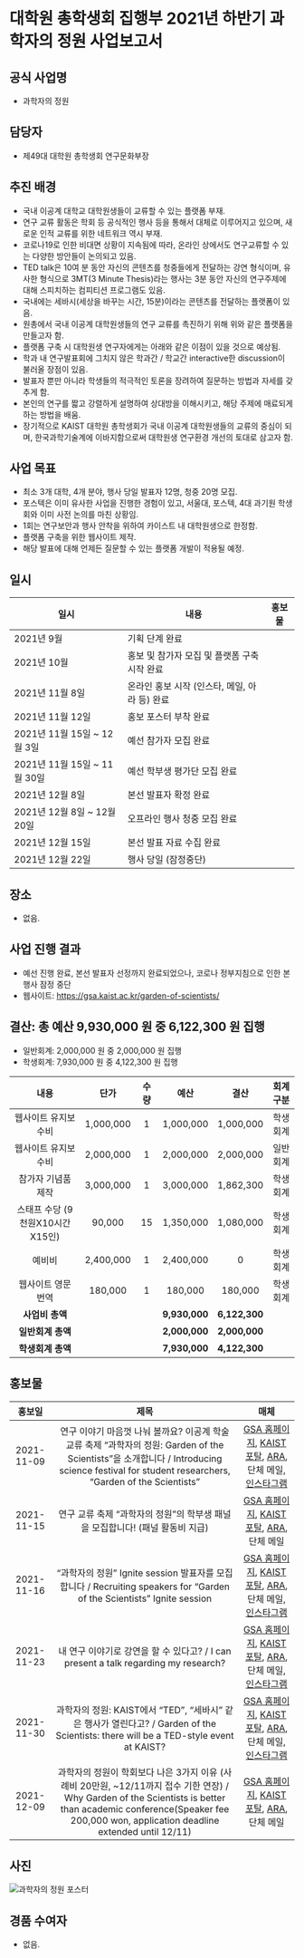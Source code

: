 대학원 총학생회 집행부 2021년 하반기 과학자의 정원 사업보고서
===

## 공식 사업명
- 과학자의 정원

## 담당자
- 제49대 대학원 총학생회 연구문화부장

## 추진 배경
- 국내 이공계 대학교 대학원생들이 교류할 수 있는 플랫폼 부재.
- 연구 교류 활동은 학회 등 공식적인 행사 등을 통해서 대체로 이루어지고 있으며, 새로운 인적 교류를 위한 네트워크 역시 부재.
- 코로나19로 인한 비대면 상황이 지속됨에 따라, 온라인 상에서도 연구교류할 수 있는 다양한 방안들이 논의되고 있음.
- TED talk은 10여 분 동안 자신의 콘텐츠를 청중들에게 전달하는 강연 형식이며, 유사한 형식으로 3MT(3 Minute Thesis)라는 행사는 3분 동안 자신의 연구주제에 대해 스피치하는 컴피티션 프로그램도 있음.
- 국내에는 세바시(세상을 바꾸는 시간, 15분)이라는 콘텐츠를 전달하는 플랫폼이 있음. 
- 원총에서 국내 이공계 대학원생들의 연구 교류를 촉진하기 위해 위와 같은 플랫폼을 만들고자 함.
- 플랫폼 구축 시 대학원생 연구자에게는 아래와 같은 이점이 있을 것으로 예상됨.
- 학과 내 연구발표회에 그치지 않은 학과간 / 학교간 interactive한 discussion이 불러올 장점이 있음. 
- 발표자 뿐만 아니라 학생들의 적극적인 토론을 장려하여 질문하는 방법과 자세를 갖추게 함. 
- 본인의 연구를 짧고 강렬하게 설명하여 상대방을 이해시키고, 해당 주제에 매료되게 하는 방법을 배움.
- 장기적으로 KAIST 대학원 총학생회가 국내 이공계 대학원생들의 교류의 중심이 되며, 한국과학기술계에 이바지함으로써 대학원생 연구환경 개선의 토대로 삼고자 함.

## 사업 목표
- 최소 3개 대학, 4개 분야, 행사 당일 발표자 12명, 청중 20명 모집.
- 포스텍은 이미 유사한 사업을 진행한 경험이 있고, 서울대, 포스텍, 4대 과기원 학생회와 이미 사전 논의를 마친 상황임.
- 1회는 연구보안과 행사 안착을 위하여 카이스트 내 대학원생으로 한정함.
- 플랫폼 구축을 위한 웹사이트 제작.
- 해당 발표에 대해 언제든 질문할 수 있는 플랫폼 개발이 적용될 예정.

## 일시

| 일시 | 내용 | 홍보물 | 
|---|---|---|
| 2021년 9월 |  기획 단계 완료 | |
| 2021년 10월 | 홍보 및 참가자 모집 및 플랫폼 구축 시작 완료 | |
| 2021년 11월 8일 | 온라인 홍보 시작 (인스타, 메일, 아라 등) 완료 | |
| 2021년 11월 12일 | 홍보 포스터 부착 완료 | |
| 2021년 11월 15일 ~ 12월 3일 | 예선 참가자 모집 완료 | |
| 2021년 11월 15일 ~ 11월 30일 | 예선 학부생 평가단 모집 완료 | |
| 2021년 12월 8일 | 본선 발표자 확정 완료 | |
| 2021년 12월 8일 ~ 12월 20일  | 오프라인 행사 청중 모집 완료 | |
| 2021년 12월 15일 | 본선 발표 자료 수집 완료 | |
| 2021년 12월 22일 | 행사 당일 (잠정중단) | |

## 장소
- 없음.

## 사업 진행 결과
- 예선 진행 완료, 본선 발표자 선정까지 완료되었으나, 코로나 정부지침으로 인한 본행사 잠정 중단
- 웹사이트: https://gsa.kaist.ac.kr/garden-of-scientists/

## 결산: 총 예산 9,930,000 원 중 6,122,300 원 집행
- 일반회계: 2,000,000 원 중 2,000,000 원 집행
- 학생회계: 7,930,000 원 중 4,122,300 원 집행 

| **내용** | **단가** | **수량** | **예산** | **결산** | **회계구분** |
|:---:|:---:|:---:|:---:|:---:|:---:|
| 웹사이트 유지보수비 | 1,000,000 | 1 | 1,000,000 | 1,000,000 | 학생회계 |
| 웹사이트 유지보수비 | 2,000,000 | 1 | 2,000,000 | 2,000,000 | 일반회계 |
| 참가자 기념품 제작 | 3,000,000 | 1 | 3,000,000 | 1,862,300 | 학생회계 |
| 스태프 수당 (9천원X10시간X15인) | 90,000 | 15 | 1,350,000 | 1,080,000 | 학생회계 |
| 예비비 | 2,400,000 | 1 | 2,400,000 | 0 | 학생회계 |
| 웹사이트 영문 번역 | 180,000 | 1 | 180,000 | 180,000 | 학생회계 |
| **사업비 총액** |  | | **9,930,000** | **6,122,300** |  |
| **일반회계 총액** |  | | **2,000,000** | **2,000,000** |  |
| **학생회계 총액** |  | | **7,930,000** | **4,122,300** |  |

## 홍보물

| **홍보일** | **제목** | **매체** |
|:---:|:---:|:---:|
| 2021-11-09 | 연구 이야기 마음껏 나눠 볼까요? 이공계 학술 교류 축제 “과학자의 정원: Garden of the Scientists”을 소개합니다 / Introducing science festival for student researchers, “Garden of the Scientists”  | [GSA 홈페이지](https://gsa.kaist.ac.kr/notice/190410), [KAIST 포탈](https://portal.kaist.ac.kr/ennotice/student_notice/11636431565398), [ARA](https://newara.sparcs.org/post/239467), 단체 메일, [인스타그램](https://www.instagram.com/p/CWCdQXsPAm4/) |
| 2021-11-15 | 연구 교류 축제 “과학자의 정원”의 학부생 패널을 모집합니다! (패널 활동비 지급) | [GSA 홈페이지](https://gsa.kaist.ac.kr/notice/190738), [KAIST 포탈](https://portal.kaist.ac.kr/ennotice/student_notice/11636957437329), [ARA](https://newara.sparcs.org/post/239590), 단체 메일 |
| 2021-11-16 | “과학자의 정원” Ignite session 발표자를 모집합니다 / Recruiting speakers for “Garden of the Scientists” Ignite session | [GSA 홈페이지](https://gsa.kaist.ac.kr/notice/190835), [KAIST 포탈](https://portal.kaist.ac.kr/ennotice/student_notice/11637047368439), [ARA](https://newara.sparcs.org/post/239693), 단체 메일, [인스타그램](https://www.instagram.com/p/CWU3bh9PIxQ/) |
| 2021-11-23 | 내 연구 이야기로 강연을 할 수 있다고? / I can present a talk regarding my research? | [GSA 홈페이지](https://gsa.kaist.ac.kr/notice/191138), [KAIST 포탈](https://portal.kaist.ac.kr/ennotice/student_notice/11637652111321), [ARA](https://newara.sparcs.org/post/239794), 단체 메일, [인스타그램]() |
| 2021-11-30 | 과학자의 정원: KAIST에서 “TED”, “세바시” 같은 행사가 열린다고? / Garden of the Scientists: there will be a TED-style event at KAIST?  | [GSA 홈페이지](https://gsa.kaist.ac.kr/notice/191623), [KAIST 포탈](https://portal.kaist.ac.kr/ennotice/student_notice/11638273128865), [ARA](https://newara.sparcs.org/post/239961), 단체 메일, [인스타그램](https://www.instagram.com/p/CWnTAhtv6sa/) |
| 2021-12-09 | 과학자의 정원이 학회보다 나은 3가지 이유 (사례비 20만원, ~12/11까지 접수 기한 연장) / Why Garden of the Scientists is better than academic conference(Speaker fee 200,000 won, application deadline extended until 12/11) | [GSA 홈페이지](https://gsa.kaist.ac.kr/notice/192099), [KAIST 포탈](https://portal.kaist.ac.kr/ennotice/student_notice/11639023433010), [ARA](https://newara.sparcs.org/post/240096), 단체 메일 |

## 사진
![과학자의 정원 포스터](../../resources/과학자의정원_포스터.jpg)

## 경품 수여자
- 없음.
